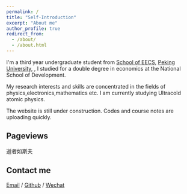 ```yaml
---
permalink: /
title: "Self-Introduction"
excerpt: "About me"
author_profile: true
redirect_from: 
  - /about/
  - /about.html
---
```


I'm a third year undergraduate student from [School of EECS](https://eecs.pku.edu.cn/), [Peking University](https://www.pku.edu.cn/), , I studied for a double degree in economics at the National School of Development.

My research interests and skills are concentrated in the fields of physics,electronics,mathematics etc. I am currently studying Ultracold atomic physics.  <!--My research interest includes computer vision, computer graphics, machine learning, and computational photography.-->

<!--I am very fortunate to be advised by [Prof. XXX](https://www.XXX.com/) of XXX Lab from [School of Computer Science](https://cs.pku.edu.cn/), Peking University. I was advised by [Prof. XX](https://XXX.pku.edu.cn/) from [School of Computer Science](https://cs.pku.edu.cn/), Peking University.-->

<!--You can find my CV here: [Curriculum Vitae](../assets/Curriculum_Vitae.pdf).-->

The website is still under construction. Codes and course notes are uploading quickly.

<h2>Pageviews</h2>
逝者如斯夫
<script type="text/javascript" id="mapmyvisitors" src="//mapmyvisitors.com/map.js?d=F0dNP0IFcxh7DQmzFi5x4Zg6Tm9YXyLm-gV-vdaKqPU&cl=ffffff&w=a"></script>
<h2>Contact me</h2>


[Email](mailto:2300012702@stu.pku.edu.cn) / [Github](https://github.com/AbraxasWatching) / [Wechat](../images/wechat.png) 

